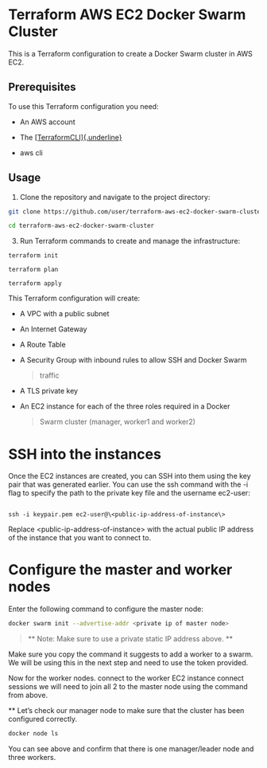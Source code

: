 
# **Terraform AWS EC2 Docker Swarm Cluster**

This is a Terraform configuration to create a Docker Swarm cluster in
AWS EC2.

## **Prerequisites**

To use this Terraform configuration you need:

-   An AWS account

-   The [[TerraformCLI]{.underline}](https://learn.hashicorp.com/tutorials/terraform/install-cli)

-   aws cli

## **Usage**

1.  Clone the repository and navigate to the project directory:


```sh
git clone https://github.com/user/terraform-aws-ec2-docker-swarm-cluster.git

cd terraform-aws-ec2-docker-swarm-cluster
```



3.  Run Terraform commands to create and manage the infrastructure:
```
terraform init
```
```
terraform plan
```
```
terraform apply
```


This Terraform configuration will create:

-   A VPC with a public subnet

-   An Internet Gateway

-   A Route Table

-   A Security Group with inbound rules to allow SSH and Docker Swarm
    > traffic

-   A TLS private key

-   An EC2 instance for each of the three roles required in a Docker
    > Swarm cluster (manager, worker1 and worker2)


# **SSH into the instances**

Once the EC2 instances are created, you can SSH into them using the key
pair that was generated earlier. You can use the ssh command with the -i
flag to specify the path to the private key file and the username
ec2-user:

```

ssh -i keypair.pem ec2-user@\<public-ip-address-of-instance\>
```
Replace \<public-ip-address-of-instance\> with the actual public IP
address of the instance that you want to connect to. 


# Configure the master and worker nodes

Enter the following command to configure the master node:
```sh
docker swarm init --advertise-addr <private ip of master node>
```
> ** Note: Make sure to use a private static IP address above. **

 Make sure you copy the command it suggests to add a worker to a swarm. We will be using this in the next step and need to use the token provided.


Now for the worker nodes. connect to the worker  EC2 instance connect sessions we will need to join all 2 to the master node using the command from above.




** Let’s check our manager node to make sure that the cluster has been configured correctly.
```sh
docker node ls
```
You can see above and confirm that there is one manager/leader node and three workers.



